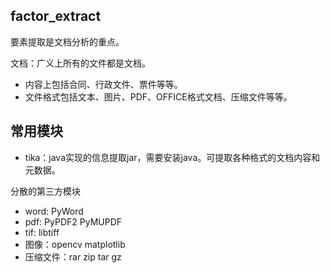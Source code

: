 
## factor_extract
要素提取是文档分析的重点。

文档：广义上所有的文件都是文档。
* 内容上包括合同、行政文件、票件等等。
* 文件格式包括文本、图片、PDF、OFFICE格式文档、压缩文件等等。

## 常用模块
* tika：java实现的信息提取jar，需要安装java。可提取各种格式的文档内容和元数据。

分散的第三方模块
* word: PyWord
* pdf: PyPDF2 PyMUPDF
* tif: libtiff
* 图像：opencv matplotlib
* 压缩文件：rar zip tar gz
